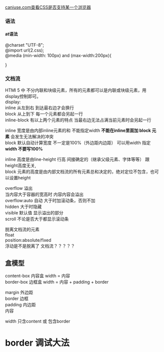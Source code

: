 [caniuse.com查看CSS是否支持某一个浏览器](https://www.caniuse.com)
### 语法
#### at语法
@charset "UTF-8";  
@import url(2.css);  
@media (min-width: 100px) and (max-width:200px){  
    
}

### 文档流
HTMl 5 中 不分内联和块级元素，所有的元素都可以是内联或块级元素，用display控制即可。  
display:   
inline 从左到右 到达最右边才会换行  
block 从上到下 每一个元素都会另起一行  
inline-block 有以上两个元素的特点 当最右边无法占满当前元素时会另起一行  

inline 宽度是由内部inline元素的和 不能指定width **不能在inline里面加 block 元素** 会发生无法解决的冲突  
block 默认自动计算宽度 不一定是100%（外边距内边距） 可以用width 指定  
**width 不要写100%**  

inline 高度是由line-height 行高 间接确定的（继承父级元素、字体等等） 跟height高度无关,  
block 元素的高度是由内部文档流的所有元素总和决定的，绝对定位不包含，也可以设置height  


overflow 溢出  
当内容大于容器的宽高时 内容内容会溢出  
overflow:auto 自动 大于时加滚动条，否则不加  
hidden 大于时隐藏  
visible 默认值 显示溢出的部分  
scroll 不论是否大于都显示滚动条  

脱离文档流的元素  
float  
position:absolute/fixed  
浮动是不是脱离了  文档流？？？？？  


## 盒模型  
content-box 内容盒 width = 内容  
border-box 边框盒 width = 内容 + padding + border  

margin 外边距  
border 边框  
padding 内边距  
内容  

width 只含content 或 包含border  

# border 调试大法  

